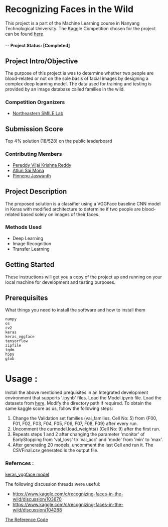 # Recognizing Faces in the Wild
This project is a part of the Machine Learning course in Nanyang Technological University. The Kaggle Competition chosen for the project can be found [here](https://www.kaggle.com/c/recognizing-faces-in-the-wild) 

#### -- Project Status: [Completed]

## Project Intro/Objective
The purpose of this project is was to determine whether two people are blood-related or not on the sole basis of facial images by designing a complex deep learning model. The data used for training and testing is provided by an image database called families in the wild. 

### Competition Organizers
* [Northeastern SMILE Lab](https://web.northeastern.edu/smilelab/)

## Submission Score 
Top 4% solution (18/528) on the public leaderboard

### Contributing Members
- [Pereddy Vijai Krishna Reddy](https://github.com/pvijaikr)
- [Atluri Sai Mona](https://github.com/alturisaimona)
- [Pinnepu Jaswanth](https://github.com/jaswanth001)

## Project Description
The proposed solution is a classifier using a VGGFace baseline CNN model in Keras with modified architecture to determine if two people are blood-related based solely on images of their faces. 

### Methods Used
* Deep Learning 
* Image Recognition
* Transfer Learning 

## Getting Started

These instructions will get you a copy of the project up and running on your local machine for development and testing purposes.

## Prerequisites

What things you need to install the software and how to install them

```
numpy
os
cv2
keras
keras_vggface
tensorflow
zipfile
tqdm
h5py
glob
```

# Usage : 
Install the above mentioned prequisites in an Integrated development environment that supports '.ipynb' files. Load the Model.ipynb file. Load the datasets from [here](https://www.kaggle.com/c/recognizing-faces-in-the-wild/data). Modify the directory path if required.
To obtain the same kaggle score as us, follow the following steps:
1. Change the Validation set families (val_families, Cell No: 5) from {F00, F01, F02, F03, F04, F05, F06, F07, F08, F09} after every run.
2. Uncomment the curmodel.load_weights() (Cell No: 9) after the first run.
3. Repeats steps 1 and 2 after changing the parameter 'monitor' of EarlyStopping from 'val_loss' to 'val_acc' and 'mode' from 'min' to 'max'.
4. After generating 20 models, uncomment the last Cell and run it. The CSVFinal.csv generated is the output file.


### Refernces :
[keras_vggface model](https://github.com/rcmalli/keras-vggface)

The following discussion threads were useful:
- https://www.kaggle.com/c/recognizing-faces-in-the-wild/discussion/103670
- https://www.kaggle.com/c/recognizing-faces-in-the-wild/discussion/104288

[The Reference Code](https://www.kaggle.com/mattemilio/smile-best-who-smile-last)
